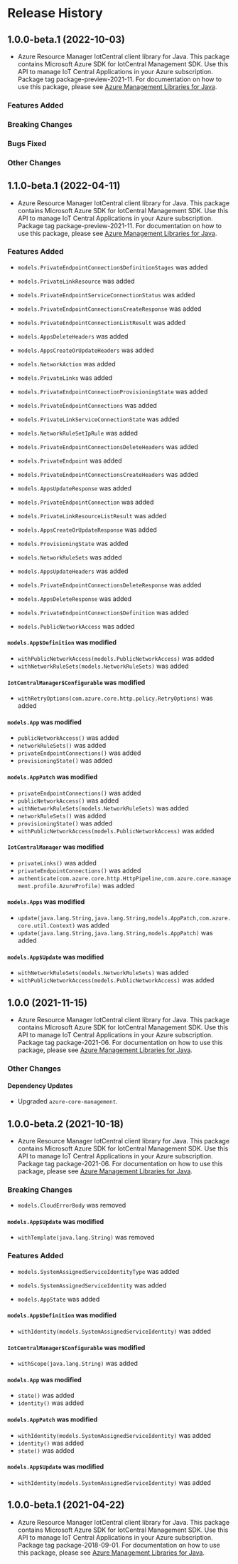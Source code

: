 # Release History

## 1.0.0-beta.1 (2022-10-03)

- Azure Resource Manager IotCentral client library for Java. This package contains Microsoft Azure SDK for IotCentral Management SDK. Use this API to manage IoT Central Applications in your Azure subscription. Package tag package-preview-2021-11. For documentation on how to use this package, please see [Azure Management Libraries for Java](https://aka.ms/azsdk/java/mgmt).

### Features Added

### Breaking Changes

### Bugs Fixed

### Other Changes

## 1.1.0-beta.1 (2022-04-11)

- Azure Resource Manager IotCentral client library for Java. This package contains Microsoft Azure SDK for IotCentral Management SDK. Use this API to manage IoT Central Applications in your Azure subscription. Package tag package-preview-2021-11. For documentation on how to use this package, please see [Azure Management Libraries for Java](https://aka.ms/azsdk/java/mgmt).

### Features Added

* `models.PrivateEndpointConnection$DefinitionStages` was added

* `models.PrivateLinkResource` was added

* `models.PrivateEndpointServiceConnectionStatus` was added

* `models.PrivateEndpointConnectionsCreateResponse` was added

* `models.PrivateEndpointConnectionListResult` was added

* `models.AppsDeleteHeaders` was added

* `models.AppsCreateOrUpdateHeaders` was added

* `models.NetworkAction` was added

* `models.PrivateLinks` was added

* `models.PrivateEndpointConnectionProvisioningState` was added

* `models.PrivateEndpointConnections` was added

* `models.PrivateLinkServiceConnectionState` was added

* `models.NetworkRuleSetIpRule` was added

* `models.PrivateEndpointConnectionsDeleteHeaders` was added

* `models.PrivateEndpoint` was added

* `models.PrivateEndpointConnectionsCreateHeaders` was added

* `models.AppsUpdateResponse` was added

* `models.PrivateEndpointConnection` was added

* `models.PrivateLinkResourceListResult` was added

* `models.AppsCreateOrUpdateResponse` was added

* `models.ProvisioningState` was added

* `models.NetworkRuleSets` was added

* `models.AppsUpdateHeaders` was added

* `models.PrivateEndpointConnectionsDeleteResponse` was added

* `models.AppsDeleteResponse` was added

* `models.PrivateEndpointConnection$Definition` was added

* `models.PublicNetworkAccess` was added

#### `models.App$Definition` was modified

* `withPublicNetworkAccess(models.PublicNetworkAccess)` was added
* `withNetworkRuleSets(models.NetworkRuleSets)` was added

#### `IotCentralManager$Configurable` was modified

* `withRetryOptions(com.azure.core.http.policy.RetryOptions)` was added

#### `models.App` was modified

* `publicNetworkAccess()` was added
* `networkRuleSets()` was added
* `privateEndpointConnections()` was added
* `provisioningState()` was added

#### `models.AppPatch` was modified

* `privateEndpointConnections()` was added
* `publicNetworkAccess()` was added
* `withNetworkRuleSets(models.NetworkRuleSets)` was added
* `networkRuleSets()` was added
* `provisioningState()` was added
* `withPublicNetworkAccess(models.PublicNetworkAccess)` was added

#### `IotCentralManager` was modified

* `privateLinks()` was added
* `privateEndpointConnections()` was added
* `authenticate(com.azure.core.http.HttpPipeline,com.azure.core.management.profile.AzureProfile)` was added

#### `models.Apps` was modified

* `update(java.lang.String,java.lang.String,models.AppPatch,com.azure.core.util.Context)` was added
* `update(java.lang.String,java.lang.String,models.AppPatch)` was added

#### `models.App$Update` was modified

* `withNetworkRuleSets(models.NetworkRuleSets)` was added
* `withPublicNetworkAccess(models.PublicNetworkAccess)` was added

## 1.0.0 (2021-11-15)

- Azure Resource Manager IotCentral client library for Java. This package contains Microsoft Azure SDK for IotCentral Management SDK. Use this API to manage IoT Central Applications in your Azure subscription. Package tag package-2021-06. For documentation on how to use this package, please see [Azure Management Libraries for Java](https://aka.ms/azsdk/java/mgmt).

### Other Changes

#### Dependency Updates

- Upgraded `azure-core-management`.

## 1.0.0-beta.2 (2021-10-18)

- Azure Resource Manager IotCentral client library for Java. This package contains Microsoft Azure SDK for IotCentral Management SDK. Use this API to manage IoT Central Applications in your Azure subscription. Package tag package-2021-06. For documentation on how to use this package, please see [Azure Management Libraries for Java](https://aka.ms/azsdk/java/mgmt).

### Breaking Changes

* `models.CloudErrorBody` was removed

#### `models.App$Update` was modified

* `withTemplate(java.lang.String)` was removed

### Features Added

* `models.SystemAssignedServiceIdentityType` was added

* `models.SystemAssignedServiceIdentity` was added

* `models.AppState` was added

#### `models.App$Definition` was modified

* `withIdentity(models.SystemAssignedServiceIdentity)` was added

#### `IotCentralManager$Configurable` was modified

* `withScope(java.lang.String)` was added

#### `models.App` was modified

* `state()` was added
* `identity()` was added

#### `models.AppPatch` was modified

* `withIdentity(models.SystemAssignedServiceIdentity)` was added
* `identity()` was added
* `state()` was added

#### `models.App$Update` was modified

* `withIdentity(models.SystemAssignedServiceIdentity)` was added

## 1.0.0-beta.1 (2021-04-22)

- Azure Resource Manager IotCentral client library for Java. This package contains Microsoft Azure SDK for IotCentral Management SDK. Use this API to manage IoT Central Applications in your Azure subscription. Package tag package-2018-09-01. For documentation on how to use this package, please see [Azure Management Libraries for Java](https://aka.ms/azsdk/java/mgmt).
